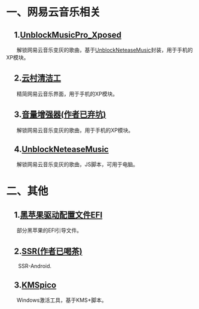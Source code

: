 # 一、网易云音乐相关    

## &ensp;&ensp;1.[UnblockMusicPro_Xposed](https:://github.com/nining377/UnblockMusicPro_Xposed)    
&ensp;&ensp;&ensp;&ensp;解锁网易云音乐变灰的歌曲，基于[UnblockNeteaseMusic](https://github.com/nondanee/UnblockNeteaseMusic)封装，用于手机的XP模块。  
## &ensp;&ensp;2.[云村清洁工](https://github.com/zjns/PureNeteaseCloudMusic-Xposed)  
&ensp;&ensp;&ensp;&ensp;精简网易云音乐界面，用于手机的XP模块。
## &ensp;&ensp;3.[音量增强器(作者已弃坑)](https://github.com/bin456789/Unblock163MusicClient-Xposed)  
&ensp;&ensp;&ensp;&ensp;解锁网易云音乐变灰的歌曲，用于手机的XP模块。  
## &ensp;&ensp;4.[UnblockNeteaseMusic](https://github.com/nondanee/UnblockNeteaseMusic)  
&ensp;&ensp;&ensp;&ensp;解锁网易云音乐变灰的歌曲，JS脚本，可用于电脑。  


# 二、其他  
## &ensp;&ensp;1.[黑苹果驱动配置文件EFI](https://github.com/tsingui/clover-efi)  
&ensp;&ensp;&ensp;&ensp;部分黑苹果的EFI引导文件。  
## &ensp;&ensp;2.[SSR(作者已喝茶)](https://github.com/shadowsocksr-backup/shadowsocksr-android)  
&ensp;&ensp;&ensp;&ensp; SSR-Android.  
## &ensp;&ensp;3.[KMSpico](https://github.com/charygao/KMSpico_v10.2.0)  
&ensp;&ensp;&ensp;&ensp;Windows激活工具，基于KMS+脚本。
